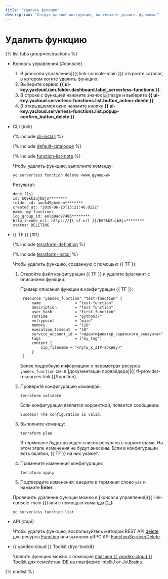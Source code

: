```yaml
---
title: "Удалить функцию"
description: "Следуя данной инструкции, вы сможете удалить функцию."
---
```


# Удалить функцию

{% list tabs group=instructions %}

- Консоль управления {#console}
  
    1. В [консоли управления]({{ link-console-main }}) откройте каталог, в котором хотите удалить функцию.
    1. Выберите сервис **{{ ui-key.yacloud.iam.folder.dashboard.label_serverless-functions }}**.
    1. В строке с функцией нажмите значок ![image](../../../_assets/console-icons/ellipsis.svg) и выберите **{{ ui-key.yacloud.serverless-functions.list.button_action-delete }}**.
    1. В открывшемся окне нажмите кнопку **{{ ui-key.yacloud.serverless-functions.list.popup-confirm_button_delete }}**.
  
- CLI {#cli}
  
    {% include [cli-install](../../../_includes/cli-install.md) %}

    {% include [default-catalogue](../../../_includes/default-catalogue.md) %}

    {% include [function-list-note](../../../_includes/functions/function-list-note.md) %}
    
    Чтобы удалить функцию, выполните команду:
    
    ```
    yc serverless function delete <имя_функции>
    ```
    Результат:
    ```
    done (1s)
    id: b09kk2ujb8js********
    folder_id: aoek49ghmknn********
    created_at: "2019-06-13T13:21:40.022Z"
    name: my-functions
    log_group_id: eolq9ac97486********
    http_invoke_url: https://{{ sf-url }}/b09kk2ujb8js********
    status: DELETING
    ```

- {{ TF }} {#tf}

    {% include [terraform-definition](../../../_tutorials/terraform-definition.md) %}

    {% include [terraform-install](../../../_includes/terraform-install.md) %}

    Чтобы удалить функцию, созданную с помощью {{ TF }}:

    1. Откройте файл конфигурации {{ TF }} и удалите фрагмент с описанием функции.
       
       Пример описания функции в конфигурации {{ TF }}:

       ```
        resource "yandex_function" "test-function" {
            name               = "test-function"
            description        = "Test function"
            user_hash          = "first-function"
            runtime            = "python37"
            entrypoint         = "main"
            memory             = "128"
            execution_timeout  = "10"
            service_account_id = "<идентификатор_сервисного_аккаунта>"
            tags               = ["my_tag"]
            content {
                zip_filename = "<путь_к_ZIP-архиву>"
            }
        }
        ```

        Более подробную информацию о параметрах ресурса `yandex_function` см. в [документации провайдера]({{ tf-provider-resources-link }}/function).

    1. Проверьте конфигурацию командой:
        
       ```
       terraform validate
       ```

       Если конфигурация является корректной, появится сообщение:
        
       ```
       Success! The configuration is valid.
       ```

    1. Выполните команду:

       ```
       terraform plan
       ```
        
       В терминале будет выведен список ресурсов с параметрами. На этом этапе изменения не будут внесены. Если в конфигурации есть ошибки, {{ TF }} на них укажет. 
         
    1. Примените изменения конфигурации:

       ```
       terraform apply
       ```
    1. Подтвердите изменения: введите в терминал слово `yes` и нажмите **Enter**.
      
    Проверить удаление функции можно в [консоли управления]({{ link-console-main }}) или с помощью команды [CLI](../../../cli/quickstart.md):

    ```
    yc serverless function list
    ```

- API {#api}

    Чтобы удалить функцию, воспользуйтесь методом REST API [delete](../../functions/api-ref/Function/delete.md) для ресурса [Function](../../functions/api-ref/Function/index.md) или вызовом gRPC API [FunctionService/Delete](../../functions/api-ref/grpc/function_service.md#Delete).


- {{ yandex-cloud }} Toolkit {#yc-toolkit}

    Удалить функцию можно с помощью [плагина {{ yandex-cloud }} Toolkit](https://github.com/yandex-cloud/ide-plugin-jetbrains) для семейства IDE на [платформе IntelliJ](https://www.jetbrains.com/ru-ru/opensource/idea/) от [JetBrains](https://www.jetbrains.com/).


{% endlist %}

